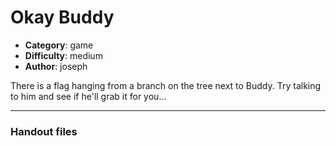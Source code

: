 Okay Buddy
======================

- **Category**: game
- **Difficulty**: medium
- **Author**: joseph

There is a flag hanging from a branch on the tree next to Buddy. Try talking to him and see if he'll grab it for you...

---

### Handout files


